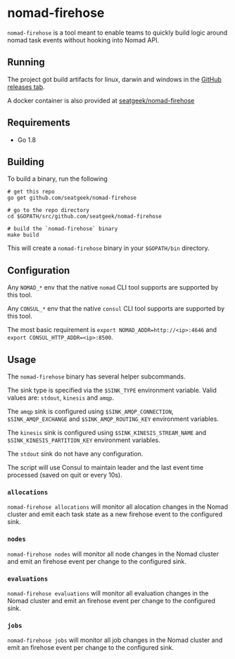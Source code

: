 # nomad-firehose

`nomad-firehose` is a tool meant to enable teams to quickly build logic around nomad task events without hooking into Nomad API.

## Running

The project got build artifacts for linux, darwin and windows in the [GitHub releases tab](https://github.com/seatgeek/nomad-firehose/releases).

A docker container is also provided at [seatgeek/nomad-firehose](https://hub.docker.com/r/seatgeek/nomad-firehose/tags/)

## Requirements

- Go 1.8

## Building

To build a binary, run the following

```shell
# get this repo
go get github.com/seatgeek/nomad-firehose

# go to the repo directory
cd $GOPATH/src/github.com/seatgeek/nomad-firehose

# build the `nomad-firehose` binary
make build
```

This will create a `nomad-firehose` binary in your `$GOPATH/bin` directory.

## Configuration

Any `NOMAD_*` env that the native `nomad` CLI tool supports are supported by this tool.

Any `CONSUL_*` env that the native `consul` CLI tool supports are supported by this tool.

The most basic requirement is `export NOMAD_ADDR=http://<ip>:4646` and `export CONSUL_HTTP_ADDR=<ip>:8500`.

## Usage

The `nomad-firehose` binary has several helper subcommands.

The sink type is specified via the `$SINK_TYPE` environment variable. Valid values are: `stdout`, `kinesis` and `amqp`.

The `amqp` sink is configured using `$SINK_AMQP_CONNECTION`, `$SINK_AMQP_EXCHANGE` and `$SINK_AMQP_ROUTING_KEY` environment variables.

The `kinesis` sink is configured using `$SINK_KINESIS_STREAM_NAME` and `$SINK_KINESIS_PARTITION_KEY` environment variables.

The `stdout` sink do not have any configuration.

The script will use Consul to maintain leader and the last event time processed (saved on quit or every 10s).

### `allocations`

`nomad-firehose allocations` will monitor all alocation changes in the Nomad cluster and emit each task state as a new firehose event to the configured sink.

### `nodes`

`nomad-firehose nodes` will monitor all node changes in the Nomad cluster and emit an firehose event per change to the configured sink.

### `evaluations`

`nomad-firehose evaluations` will monitor all evaluation changes in the Nomad cluster and emit an firehose event per change to the configured sink.

### `jobs`

`nomad-firehose jobs` will monitor all job changes in the Nomad cluster and emit an firehose event per change to the configured sink.
